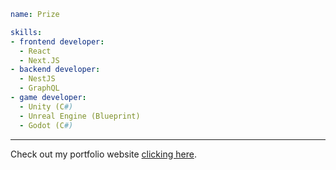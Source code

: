 ```yaml
name: Prize
```
```yaml
skills:
- frontend developer:
  - React
  - Next.JS
- backend developer:
  - NestJS
  - GraphQL
- game developer:
  - Unity (C#)
  - Unreal Engine (Blueprint)
  - Godot (C#)
```
---
Check out my portfolio website [clicking here](https://wetrustinprize.com).
